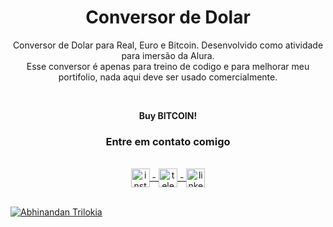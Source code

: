 
<h1 align="center"> Conversor de Dolar </h1>
<p align="center"> Conversor de Dolar para Real, Euro e Bitcoin. Desenvolvido como atividade para imersão da Alura.<br>
Esse conversor é apenas para treino de codigo e para melhorar meu portifolio, nada aqui deve ser usado comercialmente.</p><br>


 <p align="center"><b> Buy BITCOIN!</b></p>


 <h3 align="center">Entre em contato comigo</h3><br>
    
  <div align="center"> 
<a href="https://instagram.com/lucxsapollo" target="_blank"><img align="center" alt="instagram" height="30" widht="40" src="https://cdn1.iconfinder.com/data/icons/social-rounded-2/32/instagram-256.png"</a> - 
<a href="https://t.me/lucxsapollo" target="_blank"><img align="center" alt="telegram" height="30" widht="40" src="https://cdn3.iconfinder.com/data/icons/social-media-chamfered-corner/154/telegram-256.png"</a> - 
   <a href="https://www.linkedin.com/in/lucxsapollo/" target="blank"><img align="center" alt="linkedin" height="30" widht="40" src="https://cdn1.iconfinder.com/data/icons/logotypes/32/square-linkedin-256.png"</a>
    </div><br>
    
 
![Abhinandan Trilokia](https://raw.githubusercontent.com/Trilokia/Trilokia/379277808c61ef204768a61bbc5d25bc7798ccf1/bottom_header.svg)
<br>
</p>

   




